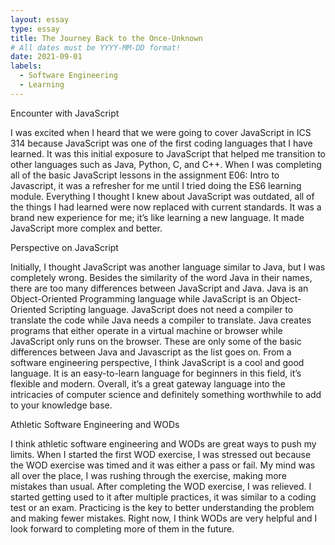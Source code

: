 ```yaml
---
layout: essay
type: essay
title: The Journey Back to the Once-Unknown
# All dates must be YYYY-MM-DD format!
date: 2021-09-01
labels:
  - Software Engineering
  - Learning
---
```


Encounter with JavaScript

I was excited when I heard that we were going to cover JavaScript in ICS 314 because JavaScript was one of the first coding languages that I have learned. It was this initial exposure to JavaScript that helped me transition to other languages such as Java, Python, C, and C++. When I was completing all of the basic JavaScript lessons in the assignment E06: Intro to Javascript, it was a refresher for me until I tried doing the ES6 learning module. Everything I thought I knew about JavaScript was outdated, all of the things I had learned were now replaced with current standards. It was a brand new experience for me; it’s like learning a new language. It made JavaScript more complex and better.

Perspective on JavaScript

Initially, I thought JavaScript was another language similar to Java, but I was completely wrong. Besides the similarity of the word Java in their names, there are too many differences between JavaScript and Java. Java is an Object-Oriented Programming language while JavaScript is an Object-Oriented Scripting language. JavaScript does not need a compiler to translate the code while Java needs a compiler to translate. Java creates programs that either operate in a virtual machine or browser while JavaScript only runs on the browser. These are only some of the basic differences between Java and Javascript as the list goes on. From a software engineering perspective, I think JavaScript is a cool and good language. It is an easy-to-learn language for beginners in this field, it’s flexible and modern. Overall, it’s a great gateway language into the intricacies of computer science and definitely something worthwhile to add to your knowledge base.

Athletic Software Engineering and WODs

I think athletic software engineering and WODs are great ways to push my limits. When I started the first WOD exercise, I was stressed out because the WOD exercise was timed and it was either a pass or fail. My mind was all over the place, I was rushing through the exercise, making more mistakes than usual. After completing the WOD exercise, I was relieved. I started getting used to it after multiple practices, it was similar to a coding test or an exam. Practicing is the key to better understanding the problem and making fewer mistakes. Right now, I think WODs are very helpful and I look forward to completing more of them in the future.


